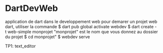 # DartDevWeb
application de dart dans le developpement web
    pour demarer un projet web dart, utiliser la commande
        $ dart pub global activate webdev
        $ dart create -t web-simple monprojet 
            "monprojet" est le nom que vous donnez au dossier du projet
        $ cd monprojet"
        $ webdev serve

TP1: text_editor

